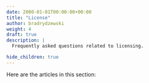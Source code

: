 ```yaml
---
date: 2000-01-01T00:00:00+00:00
title: "License"
author: bradrydzewski
weight: 4
draft: true
description: |
  Frequently asked questions related to licensing.

hide_children: true
---
```


Here are the articles in this section: